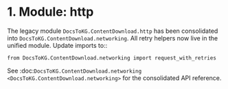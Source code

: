 # 1. Module: http

The legacy module ``DocsToKG.ContentDownload.http`` has been consolidated into
``DocsToKG.ContentDownload.networking``. All retry helpers now live in the unified
module. Update imports to::

    from DocsToKG.ContentDownload.networking import request_with_retries

See :doc:`DocsToKG.ContentDownload.networking <DocsToKG.ContentDownload.networking>`
for the consolidated API reference.
